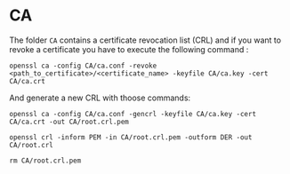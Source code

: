# CA
The folder `CA` contains a certificate revocation list (CRL) and if you
want to revoke a certificate you have to execute the following command :

`openssl ca -config CA/ca.conf -revoke <path_to_certificate>/<certificate_name> -keyfile CA/ca.key -cert CA/ca.crt`

And generate a new CRL with thoose commands:

`openssl ca -config CA/ca.conf -gencrl -keyfile CA/ca.key -cert CA/ca.crt -out CA/root.crl.pem`

`openssl crl -inform PEM -in CA/root.crl.pem -outform DER -out CA/root.crl`

`rm CA/root.crl.pem`